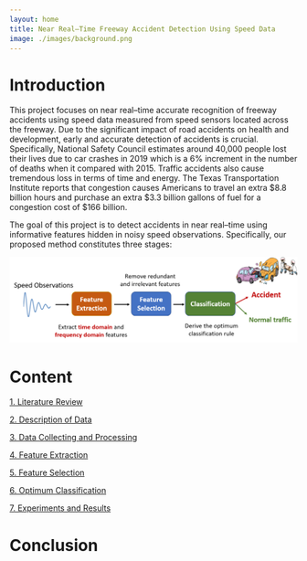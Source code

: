 ```yaml
---
layout: home
title: Near Real–Time Freeway Accident Detection Using Speed Data
image: ./images/background.png
---
```


# Introduction

This project focuses on near real–time accurate recognition of freeway accidents using speed data measured from speed sensors located across the freeway. Due to the significant impact of road accidents on health and development, early and accurate detection of accidents is crucial. Specifically, National Safety Council estimates around 40,000 people lost their lives due to car crashes in 2019 which is a 6% increment in the number of deaths when it compared with 2015. Traffic accidents also cause tremendous loss in terms of time and energy. The Texas Transportation Institute reports that congestion causes Americans to travel an extra $8.8 billion hours and purchase an extra $3.3 billion gallons of fuel for a congestion cost of $166 billion.


The goal of this project is to detect accidents in near real–time using informative features hidden in noisy speed observations. Specifically, our proposed method constitutes three stages: 

![Overview](./images/overview1.png)

# Content 

[1. Literature Review](./pages/review.html)

[2. Description of Data](./pages/data_descrip.html)

[3. Data Collecting and Processing](./pages/data_collect.html)

[4. Feature Extraction](./pages/feat_extract.html)

[5. Feature Selection](./pages/feat_select.html)

[6. Optimum Classification](./pages/classify.html)

[7. Experiments and Results](./pages/results.html)


# Conclusion


